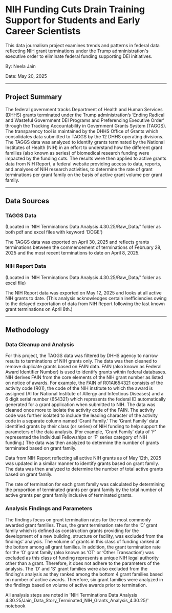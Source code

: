 # NIH Funding Cuts Drain Training Support for Students and Early Career Scientists

This data journalism project examines trends and patterns in federal data reflecting NIH grant terminations under the Trump admninistration's executive order to eliminate federal funding supporting DEI initiatives.

By: Neela Jain

Date: May 20, 2025

---

## Project Summary

The federal government tracks Department of Health and Human Services (DHHS) grants terminated under the Trump administration’s ‘Ending Radical and Wasteful Government DEI Programs and Preferencing Executive Order’ through the Tracking Accountability in Government Grants System (TAGGS). The transparency tool is maintained by the DHHS Office of Grants which consolidates data submitted to TAGGS by the 12 DHHS operating divisions. The TAGGS data was analyzed to identify grants terminated by the National Institutes of Health (NIH) in an effort to understand how the different grant families (also known as series) of biomedical research funding were impacted by the funding cuts. The results were then applied to active grants data from NIH Report, a federal website providing access to data, reports, and analyses of NIH research activities, to determine the rate of grant terminations per grant family on the basis of active grant volume per grant family.

---

## Data Sources

### TAGGS Data
(Located in 'NIH Terminations Data Analysis 4.30.25/Raw_Data/' folder as both pdf and excel files with keyword 'DOGE')

The TAGGS data was exported on April 30, 2025 and reflects grants terminations between the commencement of terminations of February 28, 2025 and the most recent terminations to date on April 8, 2025. 

### NIH Report Data
(Located in 'NIH Terminations Data Analysis 4.30.25/Raw_Data/' folder as excel file)

The NIH Report data was exported on May 12, 2025 and looks at all active NIH grants to date. (This analysis acknowledges certain inefficiencies owing to the delayed exportation of data from NIH Report following the last known grant terminations on April 8th.) 

---

## Methodology

### Data Cleanup and Analysis
For this project, the TAGGS data was filtered by DHHS agency to narrow results to terminations of NIH grants only. The data was then cleaned to remove duplicate grants based on FAIN data. FAIN (also known as Federal Award Identifier Number) is used to identify grants within federal databases. NIH derives FAIN from the core elements of the NIH grant number as listed on notice of awards.  For example, the FAIN of R01AI654321 consists of the activity code (R01), the code of the NIH institute to which the award is assigned (AI for National Institute of Allergy and Infectious Diseases) and a 6 digit serial number (654321) which represents the federal ID automatically generated for a grant application when submitted to NIH. The data was cleaned once more to isolate the activity code of the FAIN. The activity code was further isolated to include the leading character of the activity code in a separate column named ‘Grant Family.’  The ‘Grant Family’ data identified grants by their class (or series) of NIH funding to help support the parameters of the data analysis.  (For example, ‘Grant Family’ data of ‘F’ represented the Individual Fellowships or ‘F’ series category of NIH funding.) The data was then analyzed to determine the number of grants terminated based on grant family.

Data from NIH Report reflecting all active NIH grants as of May 12th, 2025 was updated in a similar manner to identify grants based on grant family.  The data was then analyzed to determine the number of total active grants based on grant family.

The rate of termination for each grant family was calculated by determining the proportion of terminated grants per grant family by the total number of active grants per grant family inclusive of terminated grants.  

### Analysis Findings and Parameters
The findings focus on grant termination rates for the most commonly awarded grant families.  Thus, the grant termination rate for the ‘C’ grant family which is defined as construction grants providing for the development of a new building, structure or facility, was excluded from the findings’ analysis. The volume of grants in this class of funding ranked at the bottom among all grant families. In addition, the grant termination rate for the ‘O’ grant family (also known as ‘OT’ or ‘Other Transaction’) was excluded as this class of funding represents a unique NIH legal authority other than a grant. Therefore, it does not adhere to the parameters of the analysis. The 'D' and 'S' grant families were also excluded from the finding's analysis as they ranked among the bottom 4 grant families based on number of active awards. Therefore,  six grant families were analyzed in the findings based on volume of active awards prior to termination.

All analysis steps are noted in 'NIH Terminations Data Analysis 4.30.25/Jain_Data_Story_Terminated_NIH_Grants_Analysis_4.30.25/' notebook











